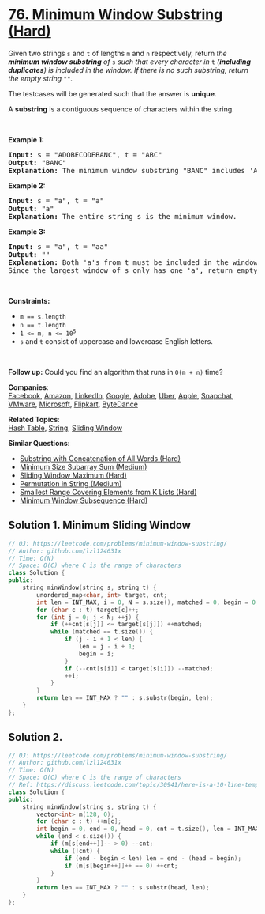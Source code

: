 # [76. Minimum Window Substring (Hard)](https://leetcode.com/problems/minimum-window-substring/)

<p>Given two strings <code>s</code> and <code>t</code> of lengths <code>m</code> and <code>n</code> respectively, return <em>the <strong>minimum window substring</strong> of </em><code>s</code><em> such that every character in </em><code>t</code><em> (<strong>including duplicates</strong>) is included in the window. If there is no such substring</em><em>, return the empty string </em><code>""</code><em>.</em></p>

<p>The testcases will be generated such that the answer is <strong>unique</strong>.</p>

<p>A <strong>substring</strong> is a contiguous sequence of characters within the string.</p>

<p>&nbsp;</p>
<p><strong>Example 1:</strong></p>

<pre><strong>Input:</strong> s = "ADOBECODEBANC", t = "ABC"
<strong>Output:</strong> "BANC"
<strong>Explanation:</strong> The minimum window substring "BANC" includes 'A', 'B', and 'C' from string t.
</pre>

<p><strong>Example 2:</strong></p>

<pre><strong>Input:</strong> s = "a", t = "a"
<strong>Output:</strong> "a"
<strong>Explanation:</strong> The entire string s is the minimum window.
</pre>

<p><strong>Example 3:</strong></p>

<pre><strong>Input:</strong> s = "a", t = "aa"
<strong>Output:</strong> ""
<strong>Explanation:</strong> Both 'a's from t must be included in the window.
Since the largest window of s only has one 'a', return empty string.
</pre>

<p>&nbsp;</p>
<p><strong>Constraints:</strong></p>

<ul>
	<li><code>m == s.length</code></li>
	<li><code>n == t.length</code></li>
	<li><code>1 &lt;= m, n&nbsp;&lt;= 10<sup>5</sup></code></li>
	<li><code>s</code> and <code>t</code> consist of uppercase and lowercase English letters.</li>
</ul>

<p>&nbsp;</p>
<strong>Follow up:</strong> Could you find an algorithm that runs in <code>O(m + n)</code> time?

**Companies**:  
[Facebook](https://leetcode.com/company/facebook), [Amazon](https://leetcode.com/company/amazon), [LinkedIn](https://leetcode.com/company/linkedin), [Google](https://leetcode.com/company/google), [Adobe](https://leetcode.com/company/adobe), [Uber](https://leetcode.com/company/uber), [Apple](https://leetcode.com/company/apple), [Snapchat](https://leetcode.com/company/snapchat), [VMware](https://leetcode.com/company/vmware), [Microsoft](https://leetcode.com/company/microsoft), [Flipkart](https://leetcode.com/company/flipkart), [ByteDance](https://leetcode.com/company/bytedance)

**Related Topics**:  
[Hash Table](https://leetcode.com/tag/hash-table/), [String](https://leetcode.com/tag/string/), [Sliding Window](https://leetcode.com/tag/sliding-window/)

**Similar Questions**:
* [Substring with Concatenation of All Words (Hard)](https://leetcode.com/problems/substring-with-concatenation-of-all-words/)
* [Minimum Size Subarray Sum (Medium)](https://leetcode.com/problems/minimum-size-subarray-sum/)
* [Sliding Window Maximum (Hard)](https://leetcode.com/problems/sliding-window-maximum/)
* [Permutation in String (Medium)](https://leetcode.com/problems/permutation-in-string/)
* [Smallest Range Covering Elements from K Lists (Hard)](https://leetcode.com/problems/smallest-range-covering-elements-from-k-lists/)
* [Minimum Window Subsequence (Hard)](https://leetcode.com/problems/minimum-window-subsequence/)

## Solution 1. Minimum Sliding Window

```cpp
// OJ: https://leetcode.com/problems/minimum-window-substring/
// Author: github.com/lzl124631x
// Time: O(N)
// Space: O(C) where C is the range of characters
class Solution {
public:
    string minWindow(string s, string t) {
        unordered_map<char, int> target, cnt;
        int len = INT_MAX, i = 0, N = s.size(), matched = 0, begin = 0;
        for (char c : t) target[c]++;
        for (int j = 0; j < N; ++j) {
            if (++cnt[s[j]] <= target[s[j]]) ++matched;
            while (matched == t.size()) {
                if (j - i + 1 < len) {
                    len = j - i + 1;
                    begin = i;
                }
                if (--cnt[s[i]] < target[s[i]]) --matched;
                ++i;
            }
        }
        return len == INT_MAX ? "" : s.substr(begin, len);
    }
};
```

## Solution 2.

```cpp
// OJ: https://leetcode.com/problems/minimum-window-substring/
// Author: github.com/lzl124631x
// Time: O(N)
// Space: O(C) where C is the range of characters
// Ref: https://discuss.leetcode.com/topic/30941/here-is-a-10-line-template-that-can-solve-most-substring-problems
class Solution {
public:
    string minWindow(string s, string t) {
        vector<int> m(128, 0);
        for (char c : t) ++m[c];
        int begin = 0, end = 0, head = 0, cnt = t.size(), len = INT_MAX;
        while (end < s.size()) {
            if (m[s[end++]]-- > 0) --cnt;
            while (!cnt) {
                if (end - begin < len) len = end - (head = begin);
                if (m[s[begin++]]++ == 0) ++cnt;
            }
        }
        return len == INT_MAX ? "" : s.substr(head, len);
    }
};
```